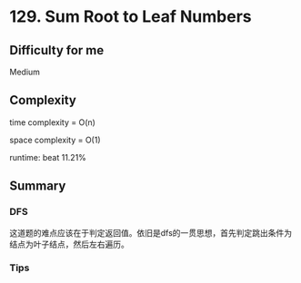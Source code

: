# 129. Sum Root to Leaf Numbers
## Difficulty for me

Medium

## Complexity
time complexity = O(n)

space complexity = O(1)

runtime: beat 11.21%

## Summary
### DFS

这道题的难点应该在于判定返回值。依旧是dfs的一贯思想，首先判定跳出条件为结点为叶子结点，然后左右遍历。

### Tips

